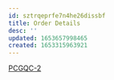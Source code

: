 ```yaml
---
id: sztrqeprfe7n4he26dissbf
title: Order Details
desc: ''
updated: 1653657998465
created: 1653315963921
---
```


[PCGQC-2](https://sherwin-williams.atlassian.net/jira/software/c/projects/PCGQC/boards/5999?view=detail&selectedIssue=PCGQC-2)